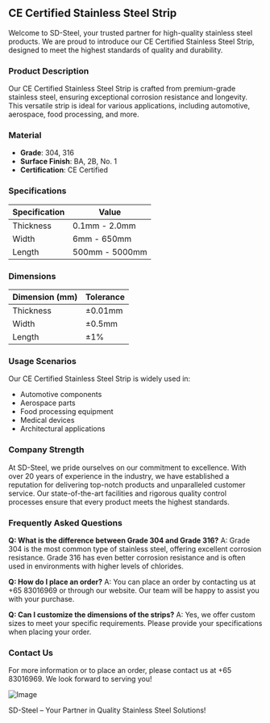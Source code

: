 ## CE Certified Stainless Steel Strip

Welcome to SD-Steel, your trusted partner for high-quality stainless steel products. We are proud to introduce our CE Certified Stainless Steel Strip, designed to meet the highest standards of quality and durability.

### Product Description
Our CE Certified Stainless Steel Strip is crafted from premium-grade stainless steel, ensuring exceptional corrosion resistance and longevity. This versatile strip is ideal for various applications, including automotive, aerospace, food processing, and more.

### Material
- **Grade**: 304, 316
- **Surface Finish**: BA, 2B, No. 1
- **Certification**: CE Certified

### Specifications
| Specification | Value |
|---------------|-------|
| Thickness     | 0.1mm - 2.0mm |
| Width         | 6mm - 650mm |
| Length        | 500mm - 5000mm |

### Dimensions
| Dimension (mm) | Tolerance |
|----------------|-----------|
| Thickness      | ±0.01mm   |
| Width          | ±0.5mm    |
| Length         | ±1%       |

### Usage Scenarios
Our CE Certified Stainless Steel Strip is widely used in:
- Automotive components
- Aerospace parts
- Food processing equipment
- Medical devices
- Architectural applications

### Company Strength
At SD-Steel, we pride ourselves on our commitment to excellence. With over 20 years of experience in the industry, we have established a reputation for delivering top-notch products and unparalleled customer service. Our state-of-the-art facilities and rigorous quality control processes ensure that every product meets the highest standards.

### Frequently Asked Questions

**Q: What is the difference between Grade 304 and Grade 316?**
A: Grade 304 is the most common type of stainless steel, offering excellent corrosion resistance. Grade 316 has even better corrosion resistance and is often used in environments with higher levels of chlorides.

**Q: How do I place an order?**
A: You can place an order by contacting us at +65 83016969 or through our website. Our team will be happy to assist you with your purchase.

**Q: Can I customize the dimensions of the strips?**
A: Yes, we offer custom sizes to meet your specific requirements. Please provide your specifications when placing your order.

### Contact Us
For more information or to place an order, please contact us at +65 83016969. We look forward to serving you!

![Image](https://github.com/user-attachments/assets/2567258e-e124-4816-932d-1809bd27ef0b)

SD-Steel – Your Partner in Quality Stainless Steel Solutions!